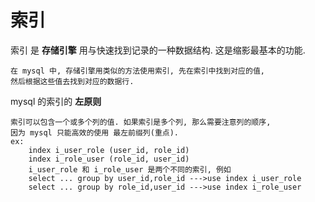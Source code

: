 # 索引

索引 是 **存储引擎** 用与快速找到记录的一种数据结构. 这是缩影最基本的功能.
    
    在 mysql 中, 存储引擎用类似的方法使用索引, 先在索引中找到对应的值, 
    然后根据这些值去找到对应的数据行. 
    
mysql 的索引的 **左原则**
    
    索引可以包含一个或多个列的值. 如果索引是多个列, 那么需要注意列的顺序, 
    因为 mysql 只能高效的使用 最左前缀列(重点).
    ex:
        index i_user_role (user_id, role_id)
        index i_role_user (role_id, user_id)
        i_user_role 和 i_role_user 是两个不同的索引, 例如
        select ... group by user_id,role_id --->use index i_user_role
        select ... group by role_id,user_id --->use index i_role_user
